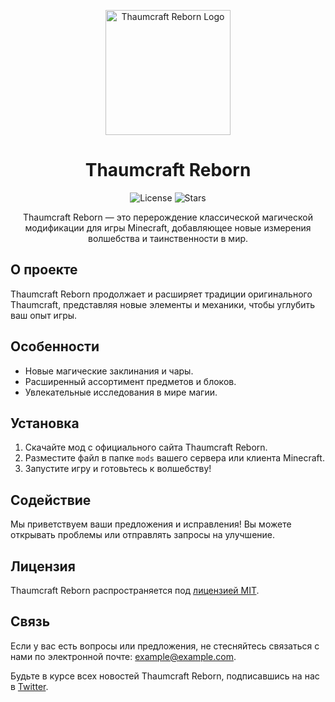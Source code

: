<p align="center">
  <img src="https://example.com/thaumcraft_reborn_logo.png" alt="Thaumcraft Reborn Logo" width="200">
</p>

<h1 align="center">Thaumcraft Reborn</h1>

<p align="center">
  <img src="https://img.shields.io/github/license/Erfram/Thaumcraft-Reborn.svg?style=for-the-badge" alt="License">
  <img src="https://img.shields.io/github/stars/Erfram/Thaumcraft-Reborn.svg?style=for-the-badge" alt="Stars">
</p>

<p align="center">Thaumcraft Reborn — это перерождение классической магической модификации для игры Minecraft, добавляющее новые измерения волшебства и таинственности в мир.</p>

## О проекте

Thaumcraft Reborn продолжает и расширяет традиции оригинального Thaumcraft, представляя новые элементы и механики, чтобы углубить ваш опыт игры.

## Особенности

- Новые магические заклинания и чары.
- Расширенный ассортимент предметов и блоков.
- Увлекательные исследования в мире магии.

## Установка

1. Скачайте мод с официального сайта Thaumcraft Reborn.
2. Разместите файл в папке `mods` вашего сервера или клиента Minecraft.
3. Запустите игру и готовьтесь к волшебству!

## Содействие

Мы приветствуем ваши предложения и исправления! Вы можете открывать проблемы или отправлять запросы на улучшение.

## Лицензия

Thaumcraft Reborn распространяется под [лицензией MIT](LICENSE).

## Связь

Если у вас есть вопросы или предложения, не стесняйтесь связаться с нами по электронной почте: example@example.com.

Будьте в курсе всех новостей Thaumcraft Reborn, подписавшись на нас в [Twitter](https://twitter.com/thaumcraft_reborn).
</p>
